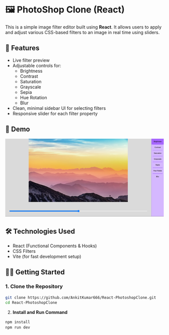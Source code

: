 # 🖼️ PhotoShop Clone (React)

This is a simple image filter editor built using **React**. It allows users to apply and adjust various CSS-based filters to an image in real time using sliders.

## 🚀 Features 

- Live filter preview  
- Adjustable controls for: 
  - Brightness
  - Contrast
  - Saturation
  - Grayscale 
  - Sepia 
  - Hue Rotation
  - Blur
- Clean, minimal sidebar UI for selecting filters
- Responsive slider for each filter property

## 📸 Demo

![](./public/image.png)

## 🛠️ Technologies Used

- React (Functional Components & Hooks)
- CSS Filters
- Vite (for fast development setup)


## 🧑‍💻 Getting Started

### 1. Clone the Repository 

```bash
git clone https://github.com/AnkitKumar666/React-PhotoshopClone.git
cd React-PhotoshopClone
```

2. **Install and Run Command**
```bash
npm install
npm run dev
```


